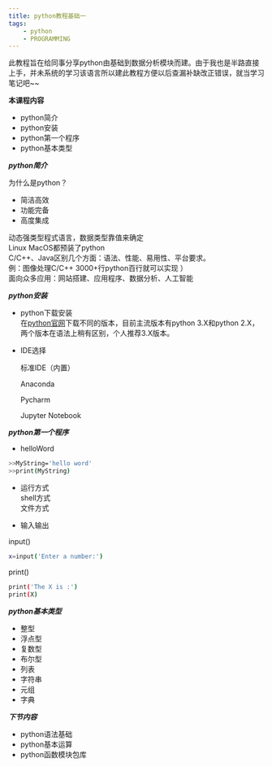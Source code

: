 ```yaml
---
title: python教程基础一
tags:
	- python
	- PROGRAMMING
---
```

此教程旨在给同事分享python由基础到数据分析模块而建。由于我也是半路直接上手，并未系统的学习该语言所以建此教程方便以后查漏补缺改正错误，就当学习笔记吧~~
    
**本课程内容**
- python简介
- python安装
- python第一个程序
- python基本类型

    
***python简介***    

为什么是python？
* 简洁高效
* 功能完备
* 高度集成  
  
动态强类型程式语言，数据类型靠值来确定     
Linux MacOS都预装了python   
C/C++、Java区别几个方面：语法、性能、易用性、平台要求。    
例：图像处理C/C++ 3000+行python百行就可以实现 ）   
面向众多应用：网站搭建、应用程序、数据分析、人工智能  
    
***python安装***   

* python下载安装    
在[python官网](https://www.python.org/)下载不同的版本，目前主流版本有python 3.X和python 2.X，两个版本在语法上稍有区别，个人推荐3.X版本。     

* IDE选择   

  标准IDE（内置）  
  
  Anaconda
  
  Pycharm
  
  Jupyter Notebook

***python第一个程序***    
* helloWord     
	
	
``` bash
>>MyString='hello word'
>>print(MyString)
```		
    
* 运行方式    
shell方式   
文件方式

* 输入输出  

input()     
``` bash
x=input('Enter a number:')
```     

print()  

``` bash
print('The X is :')     
print(X)
```     

***python基本类型***    
* 整型
* 浮点型
* 复数型
* 布尔型
* 列表
* 字符串
* 元组
* 字典

***下节内容***  

- python语法基础
- python基本运算
- python函数模块包库   